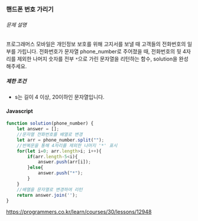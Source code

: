 ### 핸드폰 번호 가리기

###### 문제 설명

프로그래머스 모바일은 개인정보 보호를 위해 고지서를 보낼 때 고객들의 전화번호의 일부를 가립니다.
전화번호가 문자열 phone_number로 주어졌을 때, 전화번호의 뒷 4자리를 제외한 나머지 숫자를 전부 `*`으로 가린 문자열을 리턴하는 함수, solution을 완성해주세요.

##### 제한 조건

- s는 길이 4 이상, 20이하인 문자열입니다.



#### Javascript

~~~js
function solution(phone_number) {
    let answer = [];
    //문자열 전화번호를 배열로 변경
    let arr = phone_number.split("");
    //반복문을 통해 4자리를 제외한 나머지 '*' 표시
    for(let i=0; arr.length>i; i++){
        if(arr.length-5<i){
            answer.push(arr[i]);
        }else{
            answer.push("*");
        }
    }
    //배열을 문자열로 변경하여 리턴
    return answer.join('');
}
~~~



https://programmers.co.kr/learn/courses/30/lessons/12948